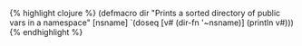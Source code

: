 {% highlight clojure %}
(defmacro dir
  "Prints a sorted directory of public vars in a namespace"
  [nsname]
  `(doseq [v# (dir-fn '~nsname)]
     (println v#)))
{% endhighlight %}

